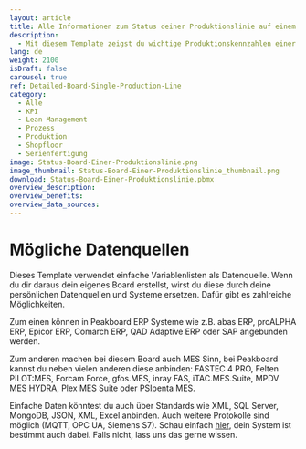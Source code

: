 ```yaml
---
layout: article
title: Alle Informationen zum Status deiner Produktionslinie auf einem Dashboard.
description: 
  - Mit diesem Template zeigst du wichtige Produktionskennzahlen einer einzelnen Produktionslinie leicht verständlich an. Beleuchte kinderleicht relevante Informationen zu deinen Maschinen auf Bildschirmen und habe so Produktions- und Steuerungsdaten sowie Kennzahlen wie KPIs direkt im Blick! Echtzeit-Daten sorgen für mehr Transparenz in deiner Fertigung, verkürzen Produktionsausfälle und helfen dir so dein Produktionsvolumen zu maximieren. Jetzt herunterladen und loslegen!
lang: de
weight: 2100
isDraft: false
carousel: true
ref: Detailed-Board-Single-Production-Line
category:
  - Alle
  - KPI
  - Lean Management
  - Prozess
  - Produktion
  - Shopfloor
  - Serienfertigung
image: Status-Board-Einer-Produktionslinie.png
image_thumbnail: Status-Board-Einer-Produktionslinie_thumbnail.png
download: Status-Board-Einer-Produktionslinie.pbmx
overview_description:
overview_benefits:
overview_data_sources:
---
```

# Mögliche Datenquellen

Dieses Template verwendet einfache Variablenlisten als Datenquelle. Wenn du dir daraus dein eigenes Board erstellst, wirst du diese durch deine persönlichen Datenquellen und Systeme ersetzen. Dafür gibt es zahlreiche Möglichkeiten. 

Zum einen können in Peakboard ERP Systeme wie z.B. abas ERP, proALPHA ERP, Epicor ERP, Comarch ERP, QAD Adaptive ERP oder SAP angebunden werden. 

Zum anderen machen bei diesem Board auch MES Sinn, bei Peakboard kannst du neben vielen anderen diese anbinden: FASTEC 4 PRO, Felten PILOT:MES, Forcam Force, gfos.MES, inray FAS, iTAC.MES.Suite, MPDV MES HYDRA, Plex MES Suite oder PSIpenta MES. 

Einfache Daten könntest du auch über Standards wie XML, SQL Server, MongoDB, JSON, XML, Excel anbinden. Auch weitere Protokolle sind möglich (MQTT, OPC UA, Siemens S7). Schau einfach [hier](https://peakboard.com/schnittstellen/), dein System ist bestimmt auch dabei. Falls nicht, lass uns das gerne wissen.
